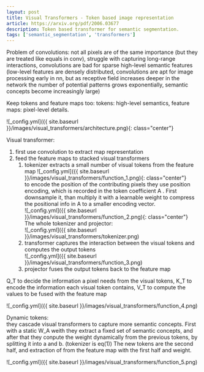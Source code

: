 ```yaml
---
layout: post
title: Visual Transformers - Token based image representation
article: https://arxiv.org/pdf/2006.03677
description: Token based transformer for semantic segmentation.
tags: ['semantic_segmentation', 'transformers']
---
```


Problem of convolutions: not all pixels are of the same importance (but they are treated like equals in conv), struggle with capturing long-range interactions, convolutions are bad for sparse high-level semantic features (low-level features are densely distributed, convolutions are apt for image processing early in nn, but as receptive field increases deeper in the network the number of potential patterns grows exponentially, semantic concepts become increasingly large)

Keep tokens and feature maps too: tokens: high-level semantics, feature maps: pixel-level details.

![_config.yml]({{ site.baseurl }}/images/visual_transformers/architecture.png){: class="center"}

Visual transformer: 
1. first use convolution to extract map representation
2. feed the feature maps to stacked visual transformers
    1. tokenizer extracts a small number of visual tokens from the feature map
![_config.yml]({{ site.baseurl }}/images/visual_transformers/function_1.png){: class="center"}  
to encode the position of the contributing pixels they use position encoding, which is recorded in the token coefficient A . First downsample it, than multiply it with a learnable weight to compress the positional info in A to a smaller encoding vector.  
![_config.yml]({{ site.baseurl }}/images/visual_transformers/function_2.png){: class="center"}  
The whole tokenizer and projector:  
![_config.yml]({{ site.baseurl }}/images/visual_transformers/tokenizer.png)  
    2. transformer captures the interaction between the visual tokens and computes the output tokens  
![_config.yml]({{ site.baseurl }}/images/visual_transformers/function_3.png)  
    3. projector fuses the output tokens back to the feature map
    
Q_T to decide the information a pixel needs from the visual tokens, K_T to encode the information each visual token contains, V_T to compute the values to be fused with the feature map

![_config.yml]({{ site.baseurl }}/images/visual_transformers/function_4.png)  

Dynamic tokens:  
they cascade visual transformers to capture more semantic concepts. First with a static W_A weith they extract a fixed set of semantic concepts, and after that they conpute the weight dynamically from the previous tokens, by splitting it into a and b. (tokenizer is eq(1))  The new tokens are the second half, and extraction of from the feature map with the first half and weight.

![_config.yml]({{ site.baseurl }}/images/visual_transformers/function_5.png)  

